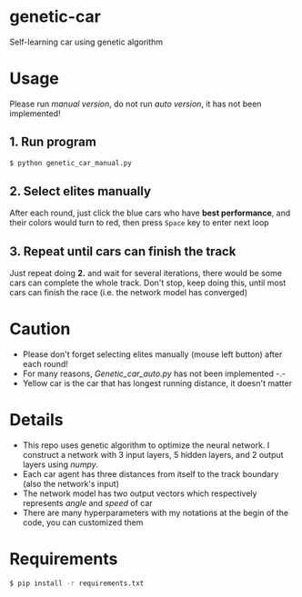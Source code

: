 # genetic-car
Self-learning car using genetic algorithm

# Usage
Please run *manual version*, do not run *auto version*, it has not been implemented!
## 1. Run program
```bash
$ python genetic_car_manual.py
```
## 2. Select elites manually
After each round, just click the blue cars who have **best performance**, and their colors would
turn to red, then press `Space` key to enter next loop

## 3. Repeat until cars can finish the track
Just repeat doing **2.** and wait for several iterations, there would be some cars can
complete the whole track. Don't stop, keep doing this, until most cars can finish
the race (i.e. the network model has converged)

# Caution
* Please don't forget selecting elites manually (mouse left button) after each round!
* For many reasons, *Genetic_car_auto.py* has not been implemented -.-
* Yellow car is the car that has longest running distance, it doesn't matter

# Details
* This repo uses genetic algorithm to optimize the neural network. I construct a network with 3
input layers, 5 hidden layers, and 2 output layers using *numpy*.
* Each car agent has three distances from itself to the track boundary (also the network's input)
* The network model has two output vectors which respectively represents *angle* and *speed* of car
* There are many hyperparameters with my notations at the begin of the code, you can customized them

# Requirements
```bash
$ pip install -r requirements.txt
```